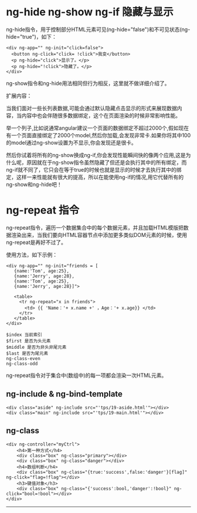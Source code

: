 
# ng-hide ng-show ng-if 隐藏与显示
ng-hide指令，用于控制部分HTML元素可见(ng-hide="false")和不可见状态(ng-hide="true")，如下：
```
<div ng-app="" ng-init="click=false">
  <button ng-click="click= !click">我变</button>
  <p ng-hide="click">显示了。</p>
  <p ng-hide="!click">隐藏了。</p>
</div>
```
ng-show指令和ng-hide用法相同但行为相反，这里就不做详细介绍了。

扩展内容：

当我们面对一些长列表数据,可能会通过默认隐藏点击显示的形式来展现数据内容，当内容中也会伴随很多数据绑定，这个在页面渲染的时候非常影响性能。

举一个列子,比如说通常angular建议一个页面的数据绑定不超过2000个,假如现在有一个页面直接绑定了2000个model,然后你加载,会发现非常卡.如果你将其中100的model通过ng-show设置为不显示,你会发现还是很卡。

然后你试着将所有的ng-show换成ng-if,你会发现性能瞬间快的像两个应用,这是为什么呢，原因就在于ng-show指令虽然隐藏了但还是会执行其中的所有绑定，而ng-if就不同了，它只会在等于true的时候也就是显示的时候才去执行其中的绑定，这样一来性能就有很大的提高，所以在能使用ng-if的情况,用它代替所有的ng-show和ng-hide吧！

# ng-repeat 指令
ng-repeat指令，遍历一个数据集合中的每个数据元素，并且加载HTML模版把数据渲染出来，当我们要向HTML容器节点中添加更多类似DOM元素的时候，使用ng-repeat是再好不过了。

使用方法，如下示例：
```
<div ng-app="" ng-init="friends = [
   {name:'Tom', age:25}, 
   {name:'Jerry', age:28},
   {name:'Tom', age:25}, 
   {name:'Jerry', age:28}]">
 
   <table>
     <tr ng-repeat="x in friends">
       <td> {{ 'Name：'+ x.name +' ，Age：'+ x.age}} </td>
     </tr>
   </table>
</div>
```

```
$index 当前索引
$first 是否为头元素
$middle 是否为非头非尾元素
$last 是否为尾元素
ng-class-even
ng-class-odd
```
ng-repeat指令对于集合中(数组中)的每一项都会渲染一次HTML元素。

## ng-include &  ng-bind-template
```
<div class="aside" ng-include src="'tps/19-aside.html'"></div>
<div class="main" ng-include src="'tps/19-main.html'"></div>
```

## ng-class
```
<div ng-controller="myCtrl">
	<h4>第一种方式</h4>
	<div class="box" ng-class="primary"></div>
	<div class="box" ng-class="danger"></div>
	<h4>数组判断</h4>
	<div class="box" ng-class="{true:'success',false:'danger'}[flag]" ng-click="flag=!flag"></div>
	<h3>键值对象</h3>
	<div class="box" ng-class="{'success':bool,'danger':!bool}" ng-click="bool=!bool"></div>
</div>
```

---


